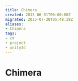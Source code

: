 ```yaml
---
title: Chimera
created: 2015-06-01T00:00:00Z
migrated: 2025-07-30T05:48:39Z
aliases:
- Chimera
tags:
- c#
- project
- unity3d
---
```


# Chimera

> 


